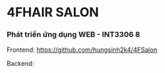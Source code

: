 # 4FHAIR SALON
### Phát triển ứng dụng WEB - INT3306 8
Frontend: https://github.com/hungsinh2k4/4FSalon

Backend: 